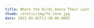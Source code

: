 ```yaml
---
title: Where the Birds Dance Their Last
thumb: /static/img/fd_lena.jpg
date: 2021-05-02T11:30:00.000Z
---
```


